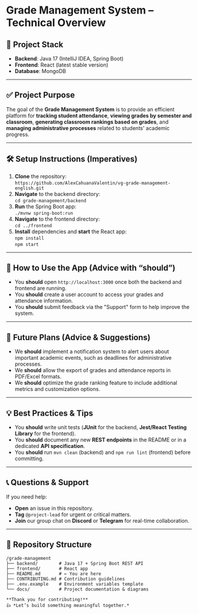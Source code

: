 # **Grade Management System – Technical Overview**

## 🔧 **Project Stack**
- **Backend**: Java 17 (IntelliJ IDEA, Spring Boot)  
- **Frontend**: React (latest stable version)  
- **Database**: MongoDB  

---

## ✅ **Project Purpose**
The goal of the **Grade Management System** is to provide an efficient platform for **tracking student attendance**, **viewing grades by semester and classroom**, **generating classroom rankings based on grades**, and **managing administrative processes** related to students' academic progress.

---

## 🛠️ **Setup Instructions** (Imperatives)
1. **Clone** the repository:  
   `https://github.com/AlexCahuanaValentin/vg-grade-management-english.git`  
2. **Navigate** to the backend directory:  
   `cd grade-management/backend`  
3. **Run** the Spring Boot app:  
   `./mvnw spring-boot:run`  
4. **Navigate** to the frontend directory:  
   `cd ../frontend`  
5. **Install** dependencies and **start** the React app:  
   `npm install`  
   `npm start`  

---

## 🧩 **How to Use the App** (Advice with “should”)
- You **should** open `http://localhost:3000` once both the backend and frontend are running.  
- You **should** create a user account to access your grades and attendance information.  
- You **should** submit feedback via the "Support" form to help improve the system.

---

## 🎯 **Future Plans** (Advice & Suggestions)
- We **should** implement a notification system to alert users about important academic events, such as deadlines for administrative processes.  
- We **should** allow the export of grades and attendance reports in PDF/Excel formats.  
- We **should** optimize the grade ranking feature to include additional metrics and customization options.

---
## 💡 **Best Practices & Tips**
- You **should** write unit tests (**JUnit** for the backend, **Jest/React Testing Library** for the frontend).  
- You **should** document any new **REST endpoints** in the README or in a dedicated **API specification**.  
- You **should** run `mvn clean` (backend) and `npm run lint` (frontend) before committing.

---

## 📞 **Questions & Support**
If you need help:  
- **Open** an issue in this repository.  
- **Tag** `@project-lead` for urgent or critical matters.  
- **Join** our group chat on **Discord** or **Telegram** for real-time collaboration.

---

## 📁 **Repository Structure**

```text
/grade-management
├── backend/        # Java 17 + Spring Boot REST API
├── frontend/       # React app
├── README.md       # ← You are here
├── CONTRIBUTING.md # Contribution guidelines
├── .env.example    # Environment variables template
└── docs/           # Project documentation & diagrams

**Thank you for contributing!**  
👍 *Let’s build something meaningful together.*


